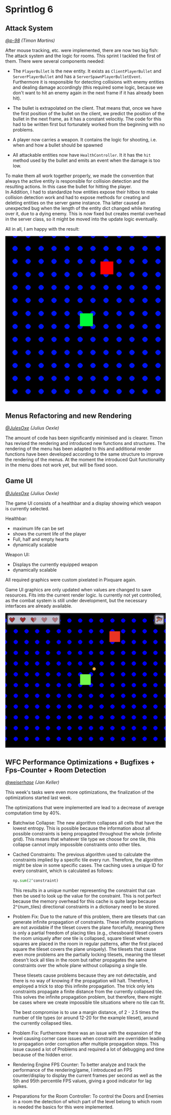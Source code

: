 # Sprintlog 6

## Attack System

_[@p-98](https://github.com/uni-tj/robo-arena/commits?author=p-98) (Timon Martins)_

After mouse tracking, etc. were implemented, there are now two big fish: The
attack system and the logic for rooms. This sprint I tackled the first of them.
There were several components needed:

- The `PlayerBullet` is the new entity. It exists as `ClientPlayerBullet` and
  `ServerPlayerBullet` and has a `ServerSpawnPlayerBulletEvent`.
  Furthermore it is responsible for detecting collisions with enemy entities
  and dealing damage accordingly (this required some logic, because we don't
  want to hit an enemy again in the next frame if it has already been hit).

- The bullet is extrapolated on the client. That means that, once we have the
  first position of the bullet on the client, we predict the position of the
  bullet in the next frame, as it has a constant velocitiy. The code for this
  had to be written first but fortunately worked from the beginning with no problems.

- A player now carries a weapon. It contains the logic for shooting, i.e. when
  and how a bullet should be spawned

- All attackable entities now have `HealthController`. It it has the `hit` method
  used by the bullet and emits an event when the damage is too low.

To make them all work together properly, we made the convention that always the
active entity is responsible for collision detection and the resulting actions.
In this case the bullet for hitting the player.  
In Addition, I had to standardize how entities expose their hitbox to make collision
detection work and had to expose methods for creating and deleting entities on
the server game instance. Tha latter caused an unexpected bug when the length
of the entity dict changed while iterating over it, due to a dying enemy. This
is now fixed but creates mental overhead in the server class, so it might be moved
into the update logic eventually.

All in all, I am happy with the result:

![Player shooting at a enemy until it dies.](./sprintlog-6/attack-system.gif)

## Menus Refactoring and new Rendering

_[@JulesOxe](https://github.com/uni-tj/robo-arena/commits?author=JulesOxe) (Julius Oexle)_

The amount of code has been significantly minimised and is clearer.
Timon has revised the rendering and introduced new functions and structures.
The rendering of the menu has been adapted to this and additional render functions have been developed according to the same structure to improve the rendering of the menus.
At the moment the introduced Quit functionality in the menu does not work yet, but will be fixed soon.

## Game UI

_[@JulesOxe](https://github.com/uni-tj/robo-arena/commits?author=JulesOxe) (Julius Oexle)_

The game UI consists of a healthbar and a display showing which weapon is currently selected.

Healthbar:

- maximum life can be set
- shows the current life of the player
- Full, half and empty hearts
- dynamically scalable

Weapon UI:

- Displays the currently equipped weapon
- dynamically scalable

All required graphics were custom pixelated in Pixquare again.

Game UI graphics are only updated when values are changed to save resources. Fits into the current render logic.
Is currently not yet controlled, as the combat system is still under development, but the necessary interfaces are already available.

![Game UI](./sprintlog-6/game-ui.png)

## WFC Performance Optimizations + Bugfixes + Fps-Counter + Room Detection

_[@weiserhase](https://github.com/uni-tj/robo-arena/commits?author=weiserhase) (Jan Keller)_

This week's tasks were even more optimizations, the finalization of the optimizations started last week.

The optimizations that were implemented are lead to a decrease of average computation time by 40%.

- Batchwise Collapse: The new algorithm collapses all cells that have the lowest entropy. This is possible because the information about all possible constraints is being propagated throughout the whole (infinite grid). This means that whatever tile type we choose for one tile, this collapse cannot imply impossible constraints onto other tiles.

- Cached Constraints: The previous algorithm used to calculate the constraints implied by a specific tile every run. Therefore, the algorithm might be slow in some specific cases.
  The caching uses a unique ID for every constraint, which is calculated as follows:

  ```Python
  np.sum(2^constraint)
  ```

  This results in a unique number representing the constraint that can then be used to look up the value for the constraint. This is not perfect because the memory overhead for this cache is quite large because 2^{num_tiles} directional constraints in a dictionary need to be stored.

- Problem Fix:
  Due to the nature of this problem, there are tilesets that can generate infinite propagation of constraints. These infinite propagations are not avoidable if the tileset covers the plane forcefully, meaning there is only a partial freedom of placing tiles (e.g., chessboard tileset covers the room uniquely after one tile is collapsed, square tileset where squares are placed in the room in regular patterns, after the first placed square the tileset covers the plane uniquely). The tilesets that cause even more problems are the partially locking tilesets, meaning the tileset doesn't lock all tiles in the room but rather propagates the same constraints over the whole plane without collapsing a single tile.

  These tilesets cause problems because they are not detectable, and there is no way of knowing if the propagation will halt. Therefore, I employed a trick to stop this infinite propagation. The trick only lets constraints propagate a finite distance from the currently collapsed tile. This solves the infinite propagation problem, but therefore, there might be cases where we create impossible tile situations where no tile can fit.

  The best compromise is to use a margin distance, of 2 - 2.5 times the number of tile types (or around 12-20 for the example tileset), around the currently collapsed tiles.

- Problem Fix:
  Furthermore there was an issue with the expansion of the level causing corner case issues when constraint are overridden leading to propagation order corruption after multiple propagation steps. This issue caused a lot of Problems and required a lot of debugging and time because of the hidden error.

- Rendering Engine FPS Counter:
  To better analyze and track the performance of the rendering/game, I introduced an FPS counter/display to display the current frames per second as well as the 5th and 95th percentile FPS values, giving a good indicator for lag spikes.

- Preparations for the Room Controller:
  To control the Doors and Enemies in a room the detection of which part of the level belong to which room is needed the basics for this were implemented.
